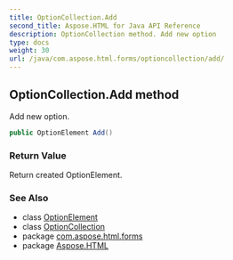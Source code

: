 ```yaml
---
title: OptionCollection.Add
second_title: Aspose.HTML for Java API Reference
description: OptionCollection method. Add new option
type: docs
weight: 30
url: /java/com.aspose.html.forms/optioncollection/add/
---
```

## OptionCollection.Add method

Add new option.

```java
public OptionElement Add()
```

### Return Value

Return created OptionElement.

### See Also

* class [OptionElement](../../optionelement/)
* class [OptionCollection](../)
* package [com.aspose.html.forms](../../optioncollection/)
* package [Aspose.HTML](../../../)
